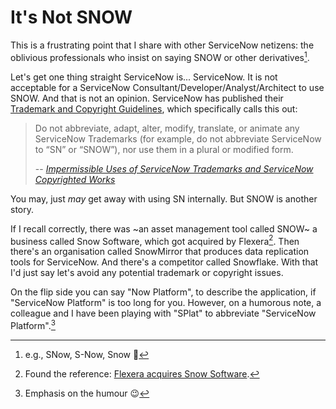 # It's Not SNOW

This is a frustrating point that I share with other ServiceNow netizens: the oblivious professionals who insist on saying SNOW or other derivatives[^1].

Let's get one thing straight ServiceNow is... ServiceNow. It is not acceptable for a ServiceNow Consultant/Developer/Analyst/Architect to use SNOW. And that is not an opinion. ServiceNow has published their [Trademark and Copyright Guidelines](https://www.servicenow.com/trademarks.html), which specifically calls this out:

> Do not abbreviate, adapt, alter, modify, translate, or animate any ServiceNow Trademarks (for example, do not abbreviate ServiceNow to “SN” or “SNOW”), nor use them in a plural or modified form.
>
> -- *[Impermissible Uses of ServiceNow Trademarks and ServiceNow Copyrighted Works](https://www.servicenow.com/trademarks.html#Impermissible-Uses)*

You may, just *may* get away with using SN internally. But SNOW is another story.

If I recall correctly, there was ~an asset management tool called SNOW~ a business called Snow Software, which got acquired by Flexera[^3]. Then there's an organisation called SnowMirror that produces data replication tools for ServiceNow. And there's a competitor called Snowflake. With that I'd just say let's avoid any potential trademark or copyright issues.

On the flip side you can say "Now Platform", to describe the application, if "ServiceNow Platform" is too long for you. However, on a humorous note, a colleague and I have been playing with "SPlat" to abbreviate "ServiceNow Platform".[^2]

[^1]: e.g., SNow, S-Now, Snow 😤
[^2]: Emphasis on the humour 😉
[^3]: Found the reference: [Flexera acquires Snow Software](https://www.flexera.com/more/snowsoftware). 
